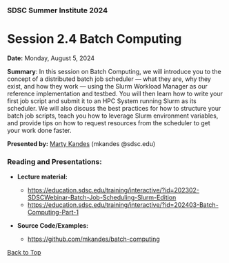 ### SDSC Summer Institute 2024
# Session 2.4 Batch Computing

**Date:** Monday, August 5, 2024

**Summary**: In this session on Batch Computing, we will introduce you to the concept of a distributed batch job scheduler — what they are, why they exist, and how they work — using the Slurm Workload Manager as our reference implementation and testbed. You will then learn how to write your first job script and submit it to an HPC System running Slurm as its scheduler. We will also discuss the best practices for how to structure your batch job scripts, teach you how to leverage Slurm environment variables, and provide tips on how to request resources from the scheduler to get your work done faster.

**Presented by:** [Marty Kandes](https://www.sdsc.edu/research/researcher_spotlight/thomas_mary.html) (mkandes @sdsc.edu)

### Reading and Presentations:
* **Lecture material:**
   * https://education.sdsc.edu/training/interactive/?id=202302-SDSCWebinar-Batch-Job-Scheduling-Slurm-Edition
   * https://education.sdsc.edu/training/interactive/?id=202403-Batch-Computing-Part-1
  
* **Source Code/Examples:** 
   * https://github.com/mkandes/batch-computing



[Back to Top](#top)

